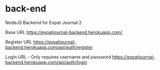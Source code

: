 # back-end
NodeJS Backend for Expat Journal 2

Base URL
https://expatjournal-backend.herokuapp.com/

Register URL
https://expatjournal-backend.herokuapp.com/api/auth/register

Login URL - Only requires username and password
https://expatjournal-backend.herokuapp.com/api/auth/login
